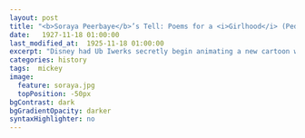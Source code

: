 ```yaml
---
layout: post
title: "<b>Soraya Peerbaye</b>’s Tell: Poems for a <i>Girlhood</i> (Pedlar Press, 2015),was a finalist for the Griffin Poetry Prize and won the Trillium Book Award for Poetry. Her first collection, <i>Poems for the Advisory Committee on Antarctic Names</i> (Goose Lane Editions, 2009) was shortlisted for the Gerald Lampert Award."
date:   1927-11-18 01:00:00
last_modified_at:  1925-11-18 01:00:00
excerpt: "Disney had Ub Iwerks secretly begin animating a new cartoon while still under contract with Universal..."
categories: history
tags:  mickey
image:
  feature: soraya.jpg
  topPosition: -50px
bgContrast: dark
bgGradientOpacity: darker
syntaxHighlighter: no
---
```

